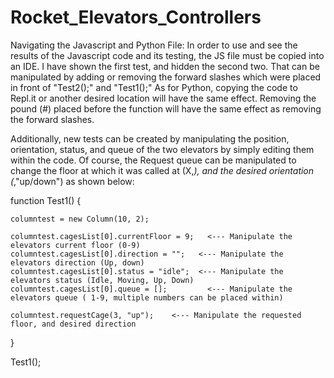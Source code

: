 # Rocket_Elevators_Controllers
Navigating the Javascript and Python File:
In order to use and see the results of the Javascript code and its testing, the JS file must be copied into an IDE.
I have shown the first test, and hidden the second two. That can be manipulated by adding or removing the 
forward slashes which were placed in front of "Test2();" and "Test1();"
As for Python, copying the code to Repl.it or another desired location will have the same effect. Removing the pound (#) placed before the 
function will have the same effect as removing the forward slashes.


Additionally, new tests can be created by manipulating the position, orientation, status, and queue of the two
elevators by simply editing them within the code. Of course, the Request queue can be manipulated to change the
floor at which it was called at (X,_), and the desired orientation (_,"up/down") as shown below:

function Test1() {
	
	columntest = new Column(10, 2);

	columntest.cagesList[0].currentFloor = 9;   <--- Manipulate the elevators current floor (0-9)
    columntest.cagesList[0].direction = "";   <--- Manipulate the elevators direction (Up, down)
    columntest.cagesList[0].status = "idle";  <--- Manipulate the elevators status (Idle, Moving, Up, Down)
	columntest.cagesList[0].queue = [];         <--- Manipulate the elevators queue ( 1-9, multiple numbers can be placed within)

	columntest.requestCage(3, "up");    <--- Manipulate the requested floor, and desired direction
}

Test1();



